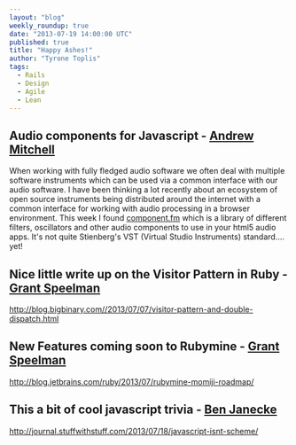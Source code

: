 ```yaml
---
layout: "blog"
weekly_roundup: true
date: "2013-07-19 14:00:00 UTC"
published: true
title: "Happy Ashes!"
author: "Tyrone Toplis"
tags:
  - Rails
  - Design
  - Agile
  - Lean
---
```


## Audio components for Javascript - [Andrew Mitchell](/people/andrew-mitchell)
When working with fully fledged audio software we often deal with multiple software instruments which can be used via a common interface with our audio software. I have been thinking a lot recently about an ecosystem of open source instruments being distributed around the internet with a common interface for working with audio processing in a browser environment. This week I found [component.fm](http://component.fm/) which is a library of different filters, oscillators and other audio components to use in your html5 audio apps. It's not quite Stienberg's VST (Virtual Studio Instruments) standard.... yet!

## Nice little write up on the Visitor Pattern in Ruby - [Grant Speelman](/people/grant-speelman)
http://blog.bigbinary.com//2013/07/07/visitor-pattern-and-double-dispatch.html

## New Features coming soon to Rubymine - [Grant Speelman](/people/grant-speelman)
http://blog.jetbrains.com/ruby/2013/07/rubymine-momiji-roadmap/

## This a bit of cool javascript trivia - [Ben Janecke](/people/ben-janecke)
http://journal.stuffwithstuff.com/2013/07/18/javascript-isnt-scheme/
